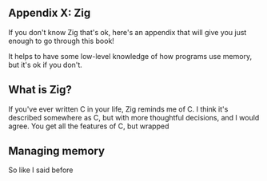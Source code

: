 ## Appendix X: Zig

If you don't know Zig that's ok, here's an appendix that will give you just enough to go through this book!

It helps to have some low-level knowledge of how programs use memory, but it's ok if you don't.

## What is Zig?

If you've ever written C in your life, Zig reminds me of C. I think it's described somewhere as C, but with more thoughtful decisions, and I would agree. You get all the features of C, but wrapped

## Managing memory

So like I said before